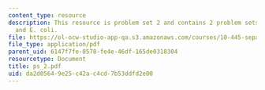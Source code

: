 ```yaml
---
content_type: resource
description: This resource is problem set 2 and contains 2 problem sets on centrifugation
  and E. coli.
file: https://ol-ocw-studio-app-qa.s3.amazonaws.com/courses/10-445-separation-processes-for-biochemical-products-summer-2005/da2d05649e25c42ac4cd7b53ddfd2e00_ps_2.pdf
file_type: application/pdf
parent_uid: 6147f7fe-0578-fe4e-46df-165de0318304
resourcetype: Document
title: ps_2.pdf
uid: da2d0564-9e25-c42a-c4cd-7b53ddfd2e00
---
```

